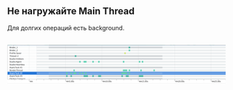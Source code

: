 ##  Не нагружайте Main Thread

Для долгих операций есть background.

<br>

<img src="lecture/database/img/thread_profiling.png">